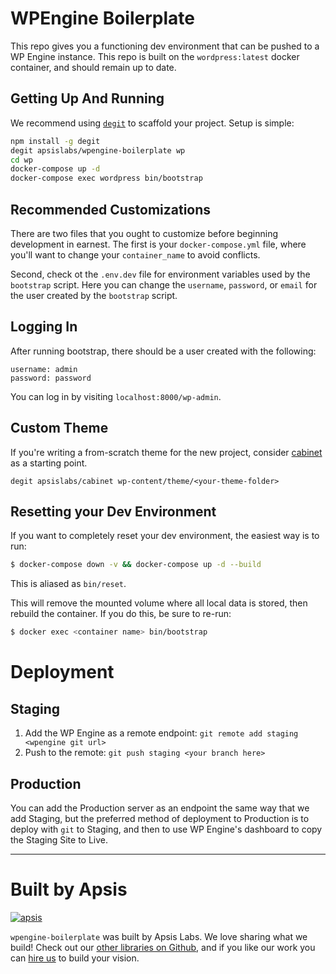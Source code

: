 # WPEngine Boilerplate

This repo gives you a functioning dev environment that can be pushed to a WP Engine instance. This repo is built on the `wordpress:latest` docker container, and should remain up to date.

## Getting Up And Running

We recommend using [`degit`](https://github.com/Rich-Harris/degit) to scaffold your project. Setup is simple:

```sh
npm install -g degit
degit apsislabs/wpengine-boilerplate wp
cd wp
docker-compose up -d
docker-compose exec wordpress bin/bootstrap
```

## Recommended Customizations

There are two files that you ought to customize before beginning development in earnest. The first is your `docker-compose.yml` file, where you'll want to change your `container_name` to avoid conflicts.

Second, check ot the `.env.dev` file for environment variables used by the `bootstrap` script. Here you can change the `username`, `password`, or `email` for the user created by the `bootstrap` script.

## Logging In

After running bootstrap, there should be a user created with the following:

```
username: admin
password: password
```

You can log in by visiting `localhost:8000/wp-admin`.

## Custom Theme

If you're writing a from-scratch theme for the new project, consider [cabinet](https://github.com/apsislabs/cabinet) as a starting point.

```
degit apsislabs/cabinet wp-content/theme/<your-theme-folder>
```

## Resetting your Dev Environment

If you want to completely reset your dev environment, the easiest way is to run:

```sh
$ docker-compose down -v && docker-compose up -d --build
```

This is aliased as `bin/reset`.

This will remove the mounted volume where all local data is stored, then rebuild the container. If you do this, be sure to re-run:

```sh
$ docker exec <container name> bin/bootstrap
```

# Deployment

## Staging

1. Add the WP Engine as a remote endpoint: `git remote add staging <wpengine git url>`
2. Push to the remote: `git push staging <your branch here>`

## Production

You can add the Production server as an endpoint the same way that we add Staging, but the preferred method of deployment to Production is to deploy with `git` to Staging, and then to use WP Engine's dashboard to copy the Staging Site to Live.

---

# Built by Apsis

[![apsis](https://s3-us-west-2.amazonaws.com/apsiscdn/apsis.png)](https://www.apsis.io)

`wpengine-boilerplate` was built by Apsis Labs. We love sharing what we build! Check out our [other libraries on Github](https://github.com/apsislabs), and if you like our work you can [hire us](https://www.apsis.io/work-with-us/) to build your vision.
